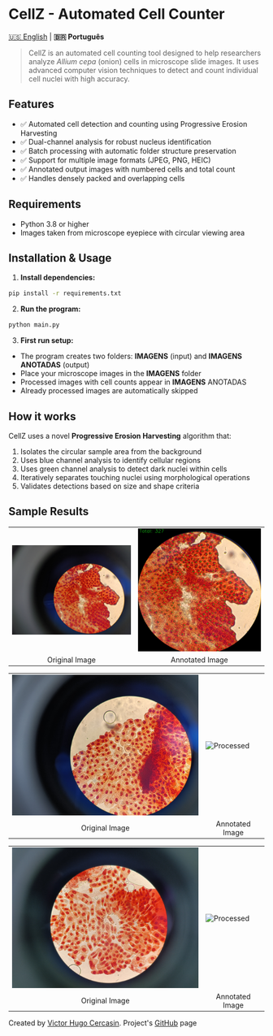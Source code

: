 # CellZ - Automated Cell Counter

[🇺🇸 English](README.md) | **🇧🇷 Português**

> CellZ is an automated cell counting tool designed to help researchers analyze *Allium cepa* (onion) cells in microscope slide images. It uses advanced computer vision techniques to detect and count individual cell nuclei with high accuracy.

## Features
- ✅ Automated cell detection and counting using Progressive Erosion Harvesting
- ✅ Dual-channel analysis for robust nucleus identification  
- ✅ Batch processing with automatic folder structure preservation
- ✅ Support for multiple image formats (JPEG, PNG, HEIC)
- ✅ Annotated output images with numbered cells and total count
- ✅ Handles densely packed and overlapping cells

## Requirements
- Python 3.8 or higher
- Images taken from microscope eyepiece with circular viewing area

## Installation & Usage

1. **Install dependencies:**
  ```bash
  pip install -r requirements.txt
  ```
2. **Run the program:**

```bash
python main.py
```
3. **First run setup:**
- The program creates two folders: **IMAGENS** (input) and **IMAGENS ANOTADAS** (output)
- Place your microscope images in the **IMAGENS** folder
- Processed images with cell counts appear in **IMAGENS** ANOTADAS
- Already processed images are automatically skipped


## How it works
CellZ uses a novel **Progressive Erosion Harvesting** algorithm that:
1. Isolates the circular sample area from the background
2. Uses blue channel analysis to identify cellular regions
3. Uses green channel analysis to detect dark nuclei within cells
4. Iteratively separates touching nuclei using morphological operations
5. Validates detections based on size and shape criteria

## Sample Results


<table>
<tr>
<td><img src="assets/1745683144302.jpg" alt="Original" width="400"></td>
<td><img src="assets/1745683144302-anotada.jpg" alt="Processed" width="400"></td>
</tr>
<tr>
<td align="center">Original Image</td>
<td align="center">Annotated Image</td>
</tr>
</table>

<table>
<tr>
<td><img src="assets/1745683144627.jpg" alt="Original" width="400"></td>
<td><img src="assets/1745683144627-anotada.jpg" alt="Processed" width="400"></td>
</tr>
<tr>
<td align="center">Original Image</td>
<td align="center">Annotated Image</td>
</tr>
</table>

<table>
<tr>
<td><img src="assets/1745683145570.jpg" alt="Original" width="400"></td>
<td><img src="assets/1745683145570-anotada.jpg" alt="Processed" width="400"></td>
</tr>
<tr>
<td align="center">Original Image</td>
<td align="center">Annotated Image</td>
</tr>
</table>




Created by [Victor Hugo Cercasin](https://github.com/VictorCercasin/SortSorter).
Project's [GitHub](https://github.com/VictorCercasin/) page